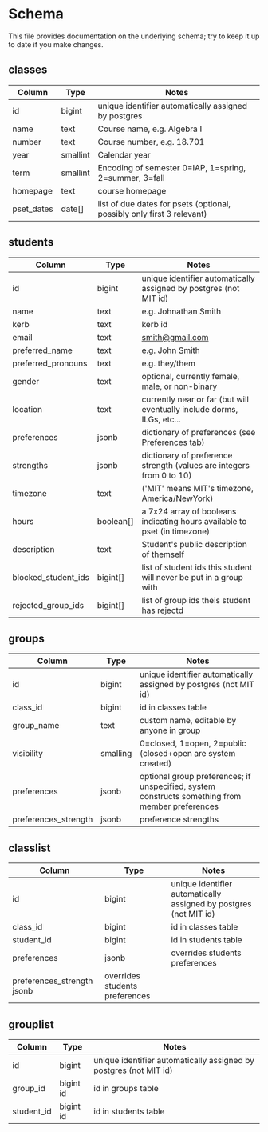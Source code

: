 # Schema

This file provides documentation on the underlying schema; try to keep it up to date if you make changes.

## classes	

Column                | Type        |  Notes
----------------------|-------------|-------
id                    | bigint      | unique identifier automatically assigned by postgres
name                  | text        | Course name, e.g. Algebra I
number                | text        | Course number, e.g. 18.701
year                  | smallint    | Calendar year
term                  | smallint    | Encoding of semester 0=IAP, 1=spring, 2=summer, 3=fall
homepage              | text        | course homepage
pset_dates            | date[]  | list of due dates for psets (optional, possibly only first 3 relevant)

## students
			
Column                | Type        |  Notes
----------------------|-------------|-------
id                    |	bigint      | unique identifier automatically assigned by postgres (not MIT id)
name                  |	text        | e.g. Johnathan Smith
kerb                  |	text	    | kerb id
email	              | text	    | smith@gmail.com
preferred_name        | text        | e.g. John Smith
preferred_pronouns    | text	    | e.g. they/them
gender                | text        | optional, currently female, male, or non-binary
location              | text        | currently near or far (but will eventually include dorms, ILGs, etc...
preferences           |	jsonb	    | dictionary of preferences (see Preferences tab)
strengths             | jsonb       | dictionary of preference strength (values are integers from 0 to 10)
timezone              |	text	    | ('MIT' means MIT's timezone, America/NewYork)
hours                 | boolean[]   | a 7x24 array of booleans indicating hours available to pset (in timezone)
description           |	text	    | Student's public description of themself
blocked_student_ids   | bigint[]    | list of student ids this student will never be put in a group with
rejected_group_ids    | bigint[]    | list of group ids theis student has rejectd
			
## groups

Column                | Type        |  Notes
----------------------|-------------|-------
id                    |	bigint      | unique identifier automatically assigned by postgres (not MIT id)
class_id	      | bigint	    | id in classes table
group_name            | text	    | custom name, editable by anyone in group
visibility            | smalling    | 0=closed, 1=open, 2=public  (closed+open are system created)
preferences	      | jsonb       | optional group preferences; if unspecified, system constructs something from member preferences
preferences_strength  | jsonb       | preference strengths

## classlist

Column                | Type        |  Notes
----------------------|-------------|-------
id                    |	bigint      | unique identifier automatically assigned by postgres (not MIT id)
class_id	      | bigint	    | id in classes table
student_id            | bigint	    | id in students table
preferences           |	jsonb       | overrides students preferences
preferences_strength    jsonb       | overrides students preferences
			
## grouplist

Column                | Type        |  Notes
----------------------|-------------|-------
id                    |	bigint      |	unique identifier automatically assigned by postgres (not MIT id)
group_id	            | bigint	id  | id in groups table
student_id            | bigint	id  | id in students table
